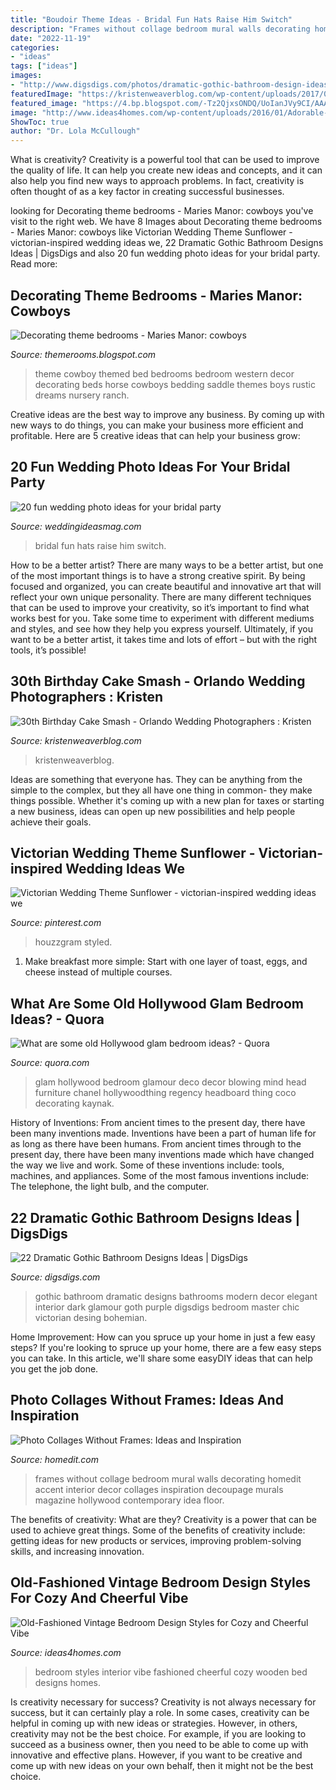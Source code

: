 ```yaml
---
title: "Boudoir Theme Ideas - Bridal Fun Hats Raise Him Switch"
description: "Frames without collage bedroom mural walls decorating homedit accent interior decor collages inspiration decoupage murals magazine hollywood contemporary idea floor"
date: "2022-11-19"
categories:
- "ideas"
tags: ["ideas"]
images:
- "http://www.digsdigs.com/photos/dramatic-gothic-bathroom-design-ideas-9.jpg"
featuredImage: "https://kristenweaverblog.com/wp-content/uploads/2017/05/30-cakesmash-12.jpg"
featured_image: "https://4.bp.blogspot.com/-Tz2QjxsONDQ/UoIanJVy9CI/AAAAAAAAQ24/8KaB9g1pScM/s1600/cowboy+theme+bedrooms-cowboy+themed+bed-theme+beds-1.jpg"
image: "http://www.ideas4homes.com/wp-content/uploads/2016/01/Adorable-Interior-for-Vintage-Bedroom-Designs-Styles-using-Wooden-Bed-and-Dresser-also-Tufted-Arm-Chair.jpg"
ShowToc: true
author: "Dr. Lola McCullough"
---
```



What is creativity?
Creativity is a powerful tool that can be used to improve the quality of life. It can help you create new ideas and concepts, and it can also help you find new ways to approach problems. In fact, creativity is often thought of as a key factor in creating successful businesses.

	

		
looking for Decorating theme bedrooms - Maries Manor: cowboys you've visit to the right web. We have 8 Images about Decorating theme bedrooms - Maries Manor: cowboys like Victorian Wedding Theme Sunflower - victorian-inspired wedding ideas we, 22 Dramatic Gothic Bathroom Designs Ideas | DigsDigs and also 20 fun wedding photo ideas for your bridal party. Read more:
		
    
## Decorating Theme Bedrooms - Maries Manor: Cowboys

<img loading=lazy src="https://4.bp.blogspot.com/-Tz2QjxsONDQ/UoIanJVy9CI/AAAAAAAAQ24/8KaB9g1pScM/s1600/cowboy+theme+bedrooms-cowboy+themed+bed-theme+beds-1.jpg" onerror="this.onerror=null;this.src='https://tse3.mm.bing.net/th?id=OIP.ilTSPVdOb66eiAiLSRh6UwHaEL&amp;pid=15.1';" alt="Decorating theme bedrooms - Maries Manor: cowboys">

_Source: themerooms.blogspot.com_

>theme cowboy themed bed bedrooms bedroom western decor decorating beds horse cowboys bedding saddle themes boys rustic dreams nursery ranch. 

	

Creative ideas are the best way to improve any business. By coming up with new ways to do things, you can make your business more efficient and profitable. Here are 5 creative ideas that can help your business grow: 

    
## 20 Fun Wedding Photo Ideas For Your Bridal Party

<img loading=lazy src="http://www.weddingideasmag.com/wp-content/uploads/2014/04/20-fun-wedding-photo-ideas-for-your-bridal-party-lissaalexandraphotography.com-IMG_0765-vintage.jpg" onerror="this.onerror=null;this.src='https://tse3.mm.bing.net/th?id=OIP.maX8NCYnolXD9f4epko40gHaE7&amp;pid=15.1';" alt="20 fun wedding photo ideas for your bridal party">

_Source: weddingideasmag.com_

>bridal fun hats raise him switch. 

	

How to be a better artist?
There are many ways to be a better artist, but one of the most important things is to have a strong creative spirit. By being focused and organized, you can create beautiful and innovative art that will reflect your own unique personality. There are many different techniques that can be used to improve your creativity, so it’s important to find what works best for you. Take some time to experiment with different mediums and styles, and see how they help you express yourself. Ultimately, if you want to be a better artist, it takes time and lots of effort – but with the right tools, it’s possible!

    
## 30th Birthday Cake Smash - Orlando Wedding Photographers : Kristen

<img loading=lazy src="https://kristenweaverblog.com/wp-content/uploads/2017/05/30-cakesmash-12.jpg" onerror="this.onerror=null;this.src='https://tse2.mm.bing.net/th?id=OIP.aduLW9kneseQGavqJGatyAHaFf&amp;pid=15.1';" alt="30th Birthday Cake Smash - Orlando Wedding Photographers : Kristen">

_Source: kristenweaverblog.com_

>kristenweaverblog. 

	

Ideas are something that everyone has. They can be anything from the simple to the complex, but they all have one thing in common- they make things possible. Whether it's coming up with a new plan for taxes or starting a new business, ideas can open up new possibilities and help people achieve their goals.

    
## Victorian Wedding Theme Sunflower - Victorian-inspired Wedding Ideas We

<img loading=lazy src="https://i.pinimg.com/originals/8b/1e/3b/8b1e3b5886f9e3f7422673c9f3be613b.jpg" onerror="this.onerror=null;this.src='https://tse4.mm.bing.net/th?id=OIP.GICXl_a7TYtt4zgolmH37QHaLI&amp;pid=15.1';" alt="Victorian Wedding Theme Sunflower - victorian-inspired wedding ideas we">

_Source: pinterest.com_

>houzzgram styled. 

	

1. Make breakfast more simple: Start with one layer of toast, eggs, and cheese instead of multiple courses. 

    
## What Are Some Old Hollywood Glam Bedroom Ideas? - Quora

<img loading=lazy src="https://qph.fs.quoracdn.net/main-qimg-193d601ac9b3e192dda6946e81246d5d-c" onerror="this.onerror=null;this.src='https://tse4.mm.bing.net/th?id=OIP.WuUnQJOY1FjfwE_YeeuBGwHaJ4&amp;pid=15.1';" alt="What are some old Hollywood glam bedroom ideas? - Quora">

_Source: quora.com_

>glam hollywood bedroom glamour deco decor blowing mind head furniture chanel hollywoodthing regency headboard thing coco decorating kaynak. 

	

History of Inventions: From ancient times to the present day, there have been many inventions made.
Inventions have been a part of human life for as long as there have been humans. From ancient times through to the present day, there have been many inventions made which have changed the way we live and work. Some of these inventions include: tools, machines, and appliances. Some of the most famous inventions include: The telephone, the light bulb, and the computer.

    
## 22 Dramatic Gothic Bathroom Designs Ideas | DigsDigs

<img loading=lazy src="http://www.digsdigs.com/photos/dramatic-gothic-bathroom-design-ideas-9.jpg" onerror="this.onerror=null;this.src='https://tse3.mm.bing.net/th?id=OIP.Lfjy0gUJiCo181StUkBwdAHaFI&amp;pid=15.1';" alt="22 Dramatic Gothic Bathroom Designs Ideas | DigsDigs">

_Source: digsdigs.com_

>gothic bathroom dramatic designs bathrooms modern decor elegant interior dark glamour goth purple digsdigs bedroom master chic victorian desing bohemian. 

	

Home Improvement: How can you spruce up your home in just a few easy steps?
If you're looking to spruce up your home, there are a few easy steps you can take. In this article, we'll share some easyDIY ideas that can help you get the job done.

    
## Photo Collages Without Frames: Ideas And Inspiration

<img loading=lazy src="http://cdn.homedit.com/wp-content/uploads/2013/12/cover-wall-mural.jpg" onerror="this.onerror=null;this.src='https://tse3.mm.bing.net/th?id=OIP.-Duuzb-MyXVTVZhs-wwqegHaJF&amp;pid=15.1';" alt="Photo Collages Without Frames: Ideas and Inspiration">

_Source: homedit.com_

>frames without collage bedroom mural walls decorating homedit accent interior decor collages inspiration decoupage murals magazine hollywood contemporary idea floor. 

	

The benefits of creativity: What are they?
Creativity is a power that can be used to achieve great things. Some of the benefits of creativity include: getting ideas for new products or services, improving problem-solving skills, and increasing innovation.

    
## Old-Fashioned Vintage Bedroom Design Styles For Cozy And Cheerful Vibe

<img loading=lazy src="http://www.ideas4homes.com/wp-content/uploads/2016/01/Adorable-Interior-for-Vintage-Bedroom-Designs-Styles-using-Wooden-Bed-and-Dresser-also-Tufted-Arm-Chair.jpg" onerror="this.onerror=null;this.src='https://tse1.mm.bing.net/th?id=OIP.zcgVkiLo-BbckK_Vi5Z5KAHaE4&amp;pid=15.1';" alt="Old-Fashioned Vintage Bedroom Design Styles for Cozy and Cheerful Vibe">

_Source: ideas4homes.com_

>bedroom styles interior vibe fashioned cheerful cozy wooden bed designs homes. 

	

Is creativity necessary for success?
Creativity is not always necessary for success, but it can certainly play a role. In some cases, creativity can be helpful in coming up with new ideas or strategies. However, in others, creativity may not be the best choice. For example, if you are looking to succeed as a business owner, then you need to be able to come up with innovative and effective plans. However, if you want to be creative and come up with new ideas on your own behalf, then it might not be the best choice.

